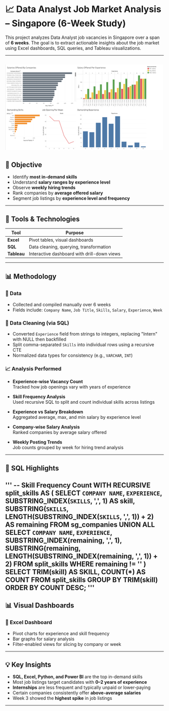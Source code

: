 # 📈 Data Analyst Job Market Analysis – Singapore (6-Week Study)

This project analyzes Data Analyst job vacancies in Singapore over a span of **6 weeks**. The goal is to extract actionable insights about the job market using Excel dashboards, SQL queries, and Tableau visualizations.

---
![Tableau Dashboard](Images/Dash.png)
---

## 🧠 Objective

- Identify **most in-demand skills**
- Understand **salary ranges by experience level**
- Observe **weekly hiring trends**
- Rank companies by **average offered salary**
- Segment job listings by **experience level and frequency**

---

## 🔧 Tools & Technologies

| Tool      | Purpose                                       |
|-----------|-----------------------------------------------|
| **Excel** | Pivot tables, visual dashboards               |
| **SQL**   | Data cleaning, querying, transformation       |
| **Tableau** | Interactive dashboard with drill-down views |

---

## 📊 Methodology

### 📁 Data
- Collected and compiled manually over 6 weeks
- Fields include: `Company Name`, `Job Title`, `Skills`, `Salary`, `Experience`, `Week`

### 🧹 Data Cleaning (via SQL)
- Converted `Experience` field from strings to integers, replacing "Intern" with NULL then backfilled
- Split comma-separated `Skills` into individual rows using a recursive CTE
- Normalized data types for consistency (e.g., `VARCHAR`, `INT`)

### 📈 Analysis Performed
- **Experience-wise Vacancy Count**  
  Tracked how job openings vary with years of experience

- **Skill Frequency Analysis**  
  Used recursive SQL to split and count individual skills across listings

- **Experience vs Salary Breakdown**  
  Aggregated average, max, and min salary by experience level

- **Company-wise Salary Analysis**  
  Ranked companies by average salary offered

- **Weekly Posting Trends**  
  Job counts grouped by week for hiring trend analysis

---

## 📘 SQL Highlights

'''
-- Skill Frequency Count
WITH RECURSIVE split_skills AS (
    SELECT `COMPANY NAME`, `EXPERIENCE`,
           SUBSTRING_INDEX(`SKILLS`, ',', 1) AS skill,
           SUBSTRING(`SKILLS`, LENGTH(SUBSTRING_INDEX(`SKILLS`, ',', 1)) + 2) AS remaining
    FROM sg_companies
    UNION ALL
    SELECT `COMPANY NAME`, `EXPERIENCE`,
           SUBSTRING_INDEX(remaining, ',', 1),
           SUBSTRING(remaining, LENGTH(SUBSTRING_INDEX(remaining, ',', 1)) + 2)
    FROM split_skills
    WHERE remaining != ''
)
SELECT TRIM(skill) AS SKILL, COUNT(*) AS COUNT
FROM split_skills
GROUP BY TRIM(skill)
ORDER BY COUNT DESC;
'''
---

## 📊 Visual Dashboards

### 🔹 Excel Dashboard

* Pivot charts for experience and skill frequency
* Bar graphs for salary analysis
* Filter-enabled views for slicing by company or week

---

## 💡 Key Insights

* **SQL, Excel, Python, and Power BI** are the top in-demand skills
* Most job listings target candidates with **0–2 years of experience**
* **Internships** are less frequent and typically unpaid or lower-paying
* Certain companies consistently offer **above-average salaries**
* Week 3 showed the **highest spike** in job listings

---

